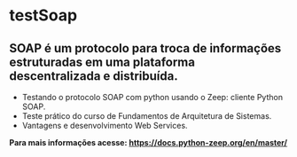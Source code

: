 # testSoap
## SOAP é um protocolo para troca de informações estruturadas em uma plataforma descentralizada e distribuída.
- Testando o protocolo SOAP com python usando o Zeep: cliente Python SOAP.
- Teste prático do curso de Fundamentos de Arquitetura de Sistemas.
- Vantagens e desenvolvimento Web Services.

<b> Para mais informações acesse: https://docs.python-zeep.org/en/master/

